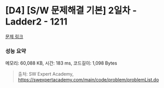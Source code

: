 # [D4] [S/W 문제해결 기본] 2일차 - Ladder2 - 1211 

[문제 링크](https://swexpertacademy.com/main/code/problem/problemDetail.do?contestProbId=AV14BgD6AEECFAYh) 

### 성능 요약

메모리: 60,088 KB, 시간: 183 ms, 코드길이: 1,098 Bytes



> 출처: SW Expert Academy, https://swexpertacademy.com/main/code/problem/problemList.do